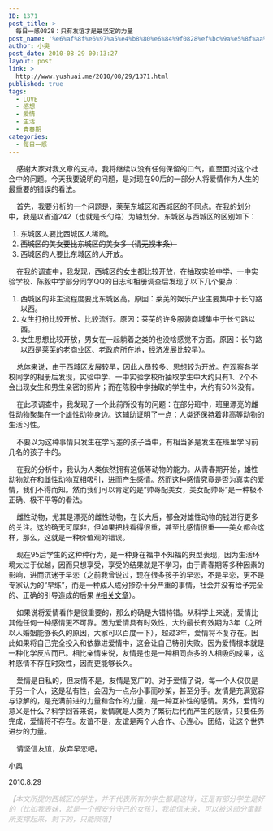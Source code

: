 ```yaml
---
ID: 1371
post_title: >
  每日一感0828：只有友谊才是最坚定的力量
post_name: '%e6%af%8f%e6%97%a5%e4%b8%80%e6%84%9f0828%ef%bc%9a%e5%8f%aa%e6%9c%89%e5%8f%8b%e8%b0%8a%e6%89%8d%e6%98%af%e6%9c%80%e5%9d%9a%e5%ae%9a%e7%9a%84%e5%8a%9b%e9%87%8f'
author: 小奥
post_date: 2010-08-29 00:13:27
layout: post
link: >
  http://www.yushuai.me/2010/08/29/1371.html
published: true
tags:
  - LOVE
  - 感想
  - 爱情
  - 生活
  - 青春期
categories:
  - 每日一感
---
```

<p>&#160;&#160;&#160; 感谢大家对我文章的支持。我将继续以没有任何保留的口气，直至面对这个社会中的问题。今天我要说明的问题，是对现在90后的一部分人将爱情作为人生的最重要的错误的看法。</p>  <p>&#160;&#160;&#160; 首先，我要分析的一个问题是，莱芜东城区和西城区的不同点。在我的划分中，我是以省道242（也就是长勺路）为轴划分。东城区与西城区的区别如下：</p>  <ol>   <li>东城区人要比西城区人稀疏。 </li>    <li><strike>西城区的美女要比东城区的美女多（请无视本条）</strike> </li>    <li>西城区的人要比东城区的人开放。 </li> </ol>  <p>&#160;&#160;&#160; 在我的调查中，我发现，西城区的女生都比较开放，在抽取实验中学、一中实验学校、陈毅中学部分同学QQ的日志和相册调查后发现了以下几个要点：</p> <!--more-->  <ol>   <li>西城区的非主流程度要比东城区高。原因：莱芜的娱乐产业主要集中于长勺路以西。 </li>    <li>女生打扮比较开放、比较流行。原因：莱芜的许多服装商城集中于长勺路以西。 </li>    <li>女生思想比较开放，男女在一起躺着之类的也没啥感觉不方面。原因：长勺路以西是莱芜的老商业区、老政府所在地，经济发展比较早）。 </li> </ol>  <p>&#160;&#160;&#160; 总体来说，由于西城区发展较早，因此人员较多、思想较为开放。在观察各学校同学的相册后发现，实验中学、一中实验学校所抽取学生中大约只有1、2个不会出现女生和男生亲密的照片；而在陈毅中学抽取的学生中，大约有50%没有。</p>  <p>&#160;&#160;&#160; 在此项调查中，我发现了一个此前所没有的问题：在部分班中，班里漂亮的雌性动物聚集在一个雄性动物身边。这辅助证明了一点：人类还保持着非高等动物的生活习性。</p>  <p>&#160;&#160;&#160; 不要以为这种事情只发生在学习差的孩子当中，有相当多是发生在班里学习前几名的孩子中的。</p>  <p>&#160;&#160;&#160; 在我的分析中，我认为人类依然拥有这低等动物的能力。从青春期开始，雄性动物就在和雌性动物互相吸引，进而产生感情。然而这种感情究竟是否为真实的爱情，我们不得而知。然而我们可以肯定的是“帅哥配美女，美女配帅哥”是一种极不正确、极不平等的看法。</p>  <p>&#160;&#160;&#160; 雌性动物，尤其是漂亮的雌性动物，在长大后，都会对雄性动物的钱进行更多的关注。这的确无可厚非，但如果把钱看得很重，甚至比感情很重——美女都会这样，那么，这就是一种价值观的错误。</p>  <p>&#160;&#160;&#160; 现在95后学生的这种种行为，是一种身在福中不知福的典型表现，因为生活环境太过于优越，因而只想享受，享受的结果就是不学习，由于青春期等多种因素的影响，进而沉迷于早恋（之前我曾说过，现在很多孩子的早恋，不是早恋，更不是专家认为的“早练”，而是一种成人成分掺杂十分严重的事情，社会并没有给予完全的、正确的引导造成的后果 <a href="http://www.yushuai.me/2010/08/23/1337.html" target="_blank">#相关文章</a>）。</p>  <p>&#160;&#160;&#160; 如果说将爱情看作是很重要的，那么的确是大错特错。从科学上来说，爱情比其他任何一种感情更不可靠。因为爱情具有时效性，大约最长有效期为3年（之所以人婚姻能够长久的原因，大家可以百度一下），超过3年，爱情将不复存在。因此如果将自己完全投入和依靠进爱情中，这会让自己特别失败。因为爱情根本就是一种化学反应而已。相比亲情来说，友情是也是一种相同点多的人相吸的成果，这种感情不存在时效性，因而更能够长久。</p>  <p>&#160;&#160;&#160; 爱情是自私的，但友情不是，友情是宽广的。对于爱情了说，每一个人仅仅是于另一个人，这是私有性，会因为一点点小事而吵架，甚至分手。友情是充满宽容与谅解的，是充满前进的力量和合作的力量，是一种互补性的感情。另外，爱情的意义是什么？科学回答来说，爱情就是人类为了繁衍后代而产生的感情，只要任务完成，爱情将不存在。友谊不是，友谊是两个人合作、心连心，团结，让这个世界进步的力量。</p>  <p>&#160;&#160;&#160; 请坚信友谊，放弃早恋吧。</p>  <p>小奥</p>  <p>2010.8.29</p>  <p><em><font color="#c0c0c0">【本文所提的西城区的学生，并不代表所有的学生都是这样，还是有部分学生是好的（比如我表妹，就是一个很安分守己的女孩），我相信未来，可以被这部分童鞋所支撑起来，剩下的，只能陨落】</font></em></p>